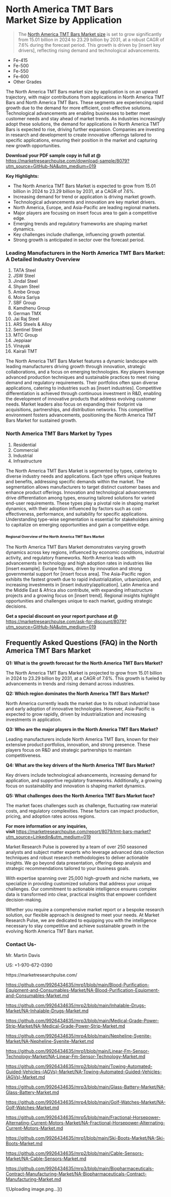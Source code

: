 <h1>North America TMT Bars Market&nbsp;Size by Application</h1><blockquote><p>The <a href="https://marketresearchpulse.com/download-sample/8079?utm_source=GitHub-NA&amp;utm_medium=019">North America TMT Bars Market size</a> is set to grow significantly from 15.01 billion in 2024 to 23.29 billion by 2031, at a robust CAGR of 7.6% during the forecast period. This growth is driven by [insert key drivers], reflecting rising demand and technological advancements.</p></blockquote><ul><li>Fe-415<li> Fe-500<li> Fe-550<li> Fe-600<li> Other Grades</li></ul><p>The North America TMT Bars market size by application is on an upward trajectory, with major contributions from applications in North America TMT Bars and North America TMT Bars. These segments are experiencing rapid growth due to the demand for more efficient, cost-effective solutions. Technological advancements are enabling businesses to better meet customer needs and stay ahead of market trends. As industries increasingly adopt these solutions, the demand for applications in North America TMT Bars is expected to rise, driving further expansion. Companies are investing in research and development to create innovative offerings tailored to specific applications, ensuring their position in the market and capturing new growth opportunities.</p><p><strong>Download your PDF sample copy in full at @ </strong><a href="https://marketresearchpulse.com/download-sample/8079?utm_source=GitHub-NA&amp;utm_medium=019">https://marketresearchpulse.com/download-sample/8079?utm_source=GitHub-NA&amp;utm_medium=019</a></p><p><strong>Key Highlights: </strong></p><ul><li>The North America TMT Bars Market is expected to grow from 15.01 billion in 2024 to 23.29 billion by 2031, at a CAGR of 7.6%.</li><li>Increasing demand for trend or application is driving market growth.</li><li>Technological advancements and innovation are key market drivers.</li><li>North America, Europe, and Asia-Pacific are leading regional markets.</li><li>Major players are focusing on insert focus area to gain a competitive edge.</li><li>Emerging trends and regulatory frameworks are shaping market dynamics.</li><li>Key challenges include challenge, influencing growth potential.</li><li>Strong growth is anticipated in sector over the forecast period.</li></ul><h3>Leading Manufacturers in the North America TMT Bars Market: A Detailed Industry Overview</h3><ol><li>TATA Steel</li><li>JSW Steel</li><li>Jindal Steel</li><li>Shyam Steel</li><li>Ambe Group</li><li>Moira Sariya</li><li>SBF Group</li><li>Kamdhenu Group</li><li>German TMX</li><li>Jai Raj Steel</li><li>ARS Steels & Alloy</li><li>Sentinel Steel</li><li>MTC Group</li><li>Jeppiaar</li><li>Vinayak</li><li>Kairali TMT</li></ol><div class="flex max-w-full flex-col flex-grow"><div class="min-h-8 text-message flex w-full flex-col items-end gap-2 whitespace-normal break-words [.text-message+&amp;]:mt-5" dir="auto" data-message-author-role="assistant" data-message-id="fd8432e4-4910-450d-b182-61b7bfb0a01f" data-message-model-slug="gpt-4o"><div class="flex w-full flex-col gap-1 empty:hidden first:pt-[3px]"><div class="markdown prose w-full break-words dark:prose-invert light"><p>The North America TMT Bars Market features a dynamic landscape with leading manufacturers driving growth through innovation, strategic collaborations, and a focus on emerging technologies. Key players leverage advanced production techniques and sustainable practices to meet rising demand and regulatory requirements. Their portfolios often span diverse applications, catering to industries such as [insert industries]. Competitive differentiation is achieved through continuous investment in R&amp;D, enabling the development of innovative products that address evolving customer needs. Market leaders also focus on expanding their footprint via acquisitions, partnerships, and distribution networks. This competitive environment fosters advancements, positioning the North America TMT Bars Market for sustained growth.</p></div></div></div></div><h3>North America TMT Bars Market by Types</h3><ol><li>Residential<li> Commercial<li> Industrial<li> Infrastructure</li></ol><div class="flex max-w-full flex-col flex-grow"><div class="min-h-8 text-message flex w-full flex-col items-end gap-2 whitespace-normal break-words [.text-message+&amp;]:mt-5" dir="auto" data-message-author-role="assistant" data-message-id="084470be-0bb7-4664-bddf-5156b4f41249" data-message-model-slug="gpt-4o-mini"><div class="flex w-full flex-col gap-1 empty:hidden first:pt-[3px]"><div class="markdown prose w-full break-words dark:prose-invert light"><p>The North America TMT Bars Market is segmented by types, catering to diverse industry needs and applications. Each type offers unique features and benefits, addressing specific demands within the market. The segmentation allows manufacturers to target distinct customer bases and enhance product offerings. Innovation and technological advancements drive differentiation among types, ensuring tailored solutions for varied end-user requirements. These types play a pivotal role in shaping market dynamics, with their adoption influenced by factors such as cost-effectiveness, performance, and suitability for specific applications. Understanding type-wise segmentation is essential for stakeholders aiming to capitalize on emerging opportunities and gain a competitive edge.</p></div></div></div></div><h3><span style="font-size: 11px;">Regional Overview of the North America TMT Bars Market</span></h3><div class="flex max-w-full flex-col flex-grow"><div class="min-h-8 text-message flex w-full flex-col items-end gap-2 whitespace-normal break-words [.text-message+&amp;]:mt-5" dir="auto" data-message-author-role="assistant" data-message-id="e9038762-ce64-4e30-91c9-9bd413514231" data-message-model-slug="gpt-4o-mini"><div class="flex w-full flex-col gap-1 empty:hidden first:pt-[3px]"><div class="markdown prose w-full break-words dark:prose-invert light"><p>The North America TMT Bars Market demonstrates varying growth dynamics across key regions, influenced by economic conditions, industrial activity, and regulatory frameworks. North America leads with advancements in technology and high adoption rates in industries like [insert example]. Europe follows, driven by innovation and strong governmental support for [insert focus area]. The Asia-Pacific region exhibits the fastest growth due to rapid industrialization, urbanization, and increasing investments in [insert industry/application]. Latin America and the Middle East &amp; Africa also contribute, with expanding infrastructure projects and a growing focus on [insert trend]. Regional insights highlight opportunities and challenges unique to each market, guiding strategic decisions.</p></div></div></div></div><p><strong>Get a special discount on your report purchase at @ </strong><a href="https://marketresearchpulse.com/ask-for-discount/8079?utm_source=GitHub-NA&amp;utm_medium=019">https://marketresearchpulse.com/ask-for-discount/8079?utm_source=GitHub-NA&amp;utm_medium=019</a></p><h2>Frequently Asked Questions (FAQ) in the North America TMT Bars Market</h2><p><strong>Q1: What is the growth forecast for the North America TMT Bars Market?</strong></p><p>The North America TMT Bars Market is projected to grow from 15.01 billion in 2024 to 23.29 billion by 2031, at a CAGR of 7.6%. This growth is fueled by advancements in trends and rising demand across industries.</p><p><strong>Q2: Which region dominates the North America TMT Bars Market?</strong></p><p>North America currently leads the market due to its robust industrial base and early adoption of innovative technologies. However, Asia-Pacific is expected to grow rapidly, driven by industrialization and increasing investments in application.</p><p><strong>Q3: Who are the major players in the North America TMT Bars Market?</strong></p><p>Leading manufacturers include North America TMT Bars, known for their extensive product portfolios, innovation, and strong presence. These players focus on R&amp;D and strategic partnerships to maintain competitiveness.</p><p><strong>Q4: What are the key drivers of the North America TMT Bars Market?</strong></p><p>Key drivers include technological advancements, increasing demand for application, and supportive regulatory frameworks. Additionally, a growing focus on sustainability and innovation is shaping market dynamics.</p><p><strong>Q5: What challenges does the North America TMT Bars Market face?</strong></p><p>The market faces challenges such as challenge, fluctuating raw material costs, and regulatory complexities. These factors can impact production, pricing, and adoption rates across regions.</p><p><strong>For more information or any inquiries, visit&nbsp;</strong><a href="https://marketresearchpulse.com/report/8079/tmt-bars-market?utm_source=Linkedin&utm_medium=019">https://marketresearchpulse.com/report/8079/tmt-bars-market?utm_source=Linkedin&utm_medium=019</a></p><p>Market Research Pulse is powered by a team of over 250 seasoned analysts and subject matter experts who leverage advanced data collection techniques and robust research methodologies to deliver actionable insights. We go beyond data presentation, offering deep analysis and strategic recommendations tailored to your business goals.</p><p>With expertise spanning over 25,000 high-growth and niche markets, we specialize in providing customized solutions that address your unique challenges. Our commitment to actionable intelligence ensures complex data is transformed into clear, practical insights that empower confident decision-making.</p><p>Whether you require a comprehensive market report or a bespoke research solution, our flexible approach is designed to meet your needs. At Market Research Pulse, we are dedicated to equipping you with the intelligence necessary to stay competitive and achieve sustainable growth in the evolving North America TMT Bars market.</p><h3><strong>Contact Us-</strong></h3><p>Mr. Martin Davis</p><p>US: +1-970-672-0390</p><p>https://marketresearchpulse.com/</p><p><a href="https://github.com/9926434635/mrp1/blob/main/Blood-Purification-Equipment-and-Consumables-Market/NA-Blood-Purification-Equipment-and-Consumables-Market.md">https://github.com/9926434635/mrp1/blob/main/Blood-Purification-Equipment-and-Consumables-Market/NA-Blood-Purification-Equipment-and-Consumables-Market.md</a></p><p><a href="https://github.com/9926434635/mrp2/blob/main/Inhalable-Drugs-Market/NA-Inhalable-Drugs-Market.md">https://github.com/9926434635/mrp2/blob/main/Inhalable-Drugs-Market/NA-Inhalable-Drugs-Market.md</a></p><p><a href="https://github.com/9926434635/mrp3/blob/main/Medical-Grade-Power-Strip-Market/NA-Medical-Grade-Power-Strip-Market.md">https://github.com/9926434635/mrp3/blob/main/Medical-Grade-Power-Strip-Market/NA-Medical-Grade-Power-Strip-Market.md</a></p><p><a href="https://github.com/9926434635/mrp4/blob/main/Nepheline-Syenite-Market/NA-Nepheline-Syenite-Market.md">https://github.com/9926434635/mrp4/blob/main/Nepheline-Syenite-Market/NA-Nepheline-Syenite-Market.md</a></p><p><a href="https://github.com/9926434635/mrp1/blob/main/Linear-Fm-Sensor-Technology-Market/NA-Linear-Fm-Sensor-Technology-Market.md">https://github.com/9926434635/mrp1/blob/main/Linear-Fm-Sensor-Technology-Market/NA-Linear-Fm-Sensor-Technology-Market.md</a></p><p><a href="https://github.com/9926434635/mrp2/blob/main/Towing-Automated-Guided-Vehicles-(AGVs)-Market/NA-Towing-Automated-Guided-Vehicles-(AGVs)-Market.md">https://github.com/9926434635/mrp2/blob/main/Towing-Automated-Guided-Vehicles-(AGVs)-Market/NA-Towing-Automated-Guided-Vehicles-(AGVs)-Market.md</a></p><p><a href="https://github.com/9926434635/mrp3/blob/main/Glass-Battery-Market/NA-Glass-Battery-Market.md">https://github.com/9926434635/mrp3/blob/main/Glass-Battery-Market/NA-Glass-Battery-Market.md</a></p><p><a href="https://github.com/9926434635/mrp4/blob/main/Golf-Watches-Market/NA-Golf-Watches-Market.md">https://github.com/9926434635/mrp4/blob/main/Golf-Watches-Market/NA-Golf-Watches-Market.md</a></p><p><a href="https://github.com/9926434635/mrp5/blob/main/Fractional-Horsepower-Alternating-Current-Motors-Market/NA-Fractional-Horsepower-Alternating-Current-Motors-Market.md">https://github.com/9926434635/mrp5/blob/main/Fractional-Horsepower-Alternating-Current-Motors-Market/NA-Fractional-Horsepower-Alternating-Current-Motors-Market.md</a></p><p><a href="https://github.com/9926434635/mrp1/blob/main/Ski-Boots-Market/NA-Ski-Boots-Market.md">https://github.com/9926434635/mrp1/blob/main/Ski-Boots-Market/NA-Ski-Boots-Market.md</a></p><p><a href="https://github.com/9926434635/mrp2/blob/main/Cable-Sensors-Market/NA-Cable-Sensors-Market.md">https://github.com/9926434635/mrp2/blob/main/Cable-Sensors-Market/NA-Cable-Sensors-Market.md</a></p><p><a href="https://github.com/9926434635/mrp3/blob/main/Biopharmaceuticals-Contract-Manufacturing-Market/NA-Biopharmaceuticals-Contract-Manufacturing-Market.md">https://github.com/9926434635/mrp3/blob/main/Biopharmaceuticals-Contract-Manufacturing-Market/NA-Biopharmaceuticals-Contract-Manufacturing-Market.md</a></p>
![Uploading image.png…]()
